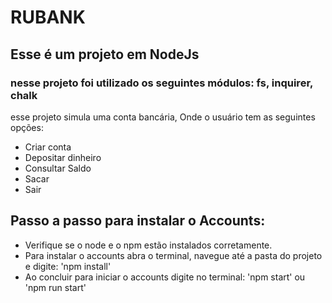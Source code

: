 ﻿# RUBANK

## Esse é um projeto em NodeJs
### nesse projeto foi utilizado os seguintes módulos: fs, inquirer, chalk

esse projeto simula uma conta bancária,
Onde o usuário tem as seguintes opções: 
* Criar conta
* Depositar dinheiro
* Consultar Saldo
* Sacar
* Sair

## Passo a passo para instalar o Accounts: 
* Verifique se o node e o npm estão instalados corretamente. 
* Para instalar o accounts abra o terminal, navegue até a pasta do projeto e digite: 'npm install'
* Ao concluir para iniciar o accounts digite no terminal: 'npm start' ou 'npm run start'
<!-- continua -->
